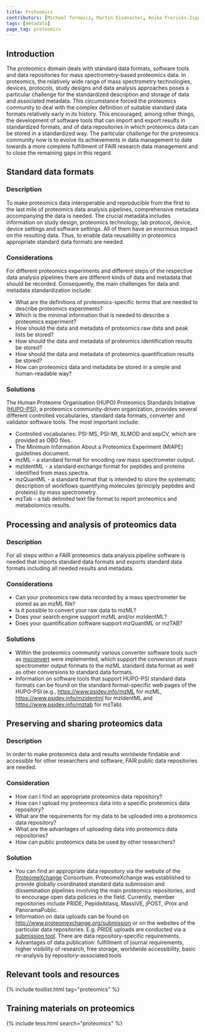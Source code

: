 ```yaml
---
title: Proteomics
contributors: [Michael Turewicz, Martin Eisenacher, Anika Frericks-Zipper, Ulrike Wittig]
tags: [metadata]
page_tag: proteomics
---
```


## Introduction

The proteomics domain deals with standard data formats, software tools and data repositories for mass spectrometry-based proteomics data. In proteomics, the relatively wide range of mass spectrometry technologies, devices, protocols, study designs and data analysis approaches poses a particular challenge for the standardized description and storage of data and associated metadata. This circumstance forced the proteomics community to deal with the complex definition of suitable standard data formats relatively early in its history. This encouraged, among other things, the development of software tools that can import and export results in standardized formats, and of data repositories in which proteomics data can be stored in a standardized way. The particular challenge for the proteomics community now is to evolve its achievements in data management to date towards a more complete fulfillment of FAIR research data management and to close the remaining gaps in this regard.

## Standard data formats
 
### Description
To make proteomics data interoperable and reproducible from the first to the last mile of proteomics data analysis pipelines, comprehensive metadata accompanying the data is needed. The crucial metadata includes information on study design, proteomics technology, lab protocol, device, device settings and software settings. All of them have an enormous impact on the resulting data. Thus, to enable data reusability in proteomics appropriate standard data formats are needed.

### Considerations

For different proteomics experiments and different steps of the respective data analysis pipelines there are different kinds of data and metadata that should be recorded. Consequently, the main challenges for data and metadata standardization include:
- What are the definitions of proteomics-specific terms that are needed to describe proteomics experiments?
- Which is the minimal information that is needed to describe a proteomics experiment?
- How should the data and metadata of proteomics raw data and peak lists be stored?
- How should the data and metadata of proteomics identification results be stored? 
- How should the data and metadata of proteomics quantification results be stored?
- How can proteomics data and metadata be stored in a simple and human-readable way? 


### Solutions
The Human Proteome Organisation (HUPO) Proteomics Standards Initiative ([HUPO-PSI](https://www.psidev.info/)), a proteomics community-driven organization, provides several different controlled vocabularies, standard data formats, converter and validator software tools. The most important include:
- Controlled vocabularies: PSI-MS, PSI-MI, XLMOD and sepCV, which are provided as OBO files.
- The Minimum Information About a Proteomics Experiment (MIAPE) guidelines document.
- mzML  - a standard format for encoding raw mass spectrometer output.
- mzIdentML - a standard exchange format for peptides and proteins identified from mass spectra.
- mzQuantML - a standard format that is intended to store the systematic description of workflows quantifying molecules (principly peptides and proteins) by mass spectrometry.
- mzTab - a tab delimited text file format to report proteomics and metabolomics results.
 

## Processing and analysis of proteomics data

### Description
For all steps within a FAIR proteomics data analysis pipeline software is needed that imports standard data formats and exports standard data formats including all needed results and metadata.

### Considerations 
- Can your proteomics raw data recorded by a mass spectrometer be stored as an mzML file? 
- Is it possible to convert your raw data to mzML?
- Does your search engine support mzML and/or mzIdentML?
- Does your quantification software support mzQuantML or mzTAB?


### Solutions
- Within the proteomics community various converter software tools such as [msconvert](https://proteowizard.sourceforge.io/tools.shtml) were implemented, which support the conversion of mass spectrometer output formats to the mzML standard data format as well as other conversions to standard data formats.
- Information on software tools that support HUPO-PSI standard data formats can be found on the standard format-specific web pages of the HUPO-PSI (e.g., https://www.psidev.info/mzML for mzML, https://www.psidev.info/mzidentml for mzIdentML and https://www.psidev.info/mztab for mzTab).


## Preserving and sharing proteomics data

### Description
In order to make proteomics data and results worldwide findable and accessible for other researchers and software, FAIR public data repositories are needed. 

### Consideration
- How can I find an appropriate proteomics data repository?
- How can I upload my proteomics data into a specific proteomics data repository?
- What are the requirements for my data to be uploaded into a proteomics data repository?
- What are the advantages of uploading data into proteomics data repositories?
- How can public proteomics data be used by other researchers?


### Solution
- You can find an appropriate data repository via the website of the [ProteomeXchange](http://www.proteomexchange.org/) Consortium. ProteomeXchange was established to provide globally coordinated standard data submission and dissemination pipelines involving the main proteomics repositories, and to encourage open data policies in the field. Currently, member repositories include PRIDE, PepideAtlasq, MassIVE, jPOST, iProx and PanoramaPublic.
- Information on data uploads can be found on http://www.proteomexchange.org/submission or on the websites of the particular data repositories. E.g. PRIDE uploads are conducted via a [submission tool](https://www.ebi.ac.uk/pride/markdownpage/pridesubmissiontool). There are data repository-specific requirements.
- Advantages of data publication: fulfillment of journal requirements, higher visibility of research, free storage, worldwide accessibility, basic re-analysis by repository-associated tools


## Relevant tools and resources  
<!--- Automatically generated table; edit the TAG below to the tag for this page, so that tools that have this page's tag are listed here. You can get the tag for this page from the [list of tags](https://github.com/elixir-europe/rdmkit/blob/master/_data/tags.yml). If it isn't listed there, please raise an issue.--->

{% include toollist.html tag="proteomics" %}

## Training materials on proteomics
<!-- Link to Tess query -->

{% include tess.html search="proteomics" %}
